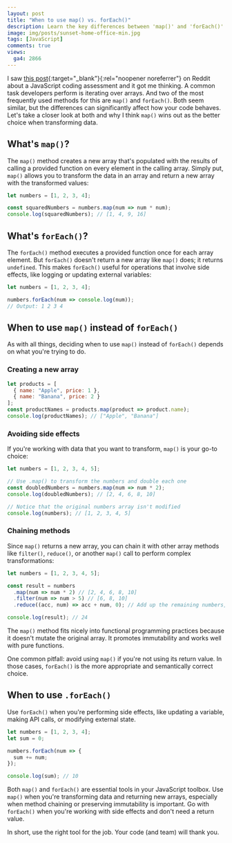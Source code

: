 ```yaml
---
layout: post
title: "When to use map() vs. forEach()"
description: Learn the key differences between 'map()' and 'forEach()' methods in JavaScript, when to use each, and why map() is often the better choice for transforming data and writing cleaner, more functional code. 
image: img/posts/sunset-home-office-min.jpg
tags: [JavaScript]
comments: true
views:
  ga4: 2866
---
```


I saw [this post](https://www.reddit.com/r/Frontend/comments/1jt2nmh/just_failed_an_interview_because_i_could_not/){:target="_blank"}{:rel="noopener noreferrer"} on Reddit about a JavaScript coding assessment and it got me thinking. A common task developers perform is iterating over arrays. And two of the most frequently used methods for this are `map()` and `forEach()`. Both seem similar, but the differences can significantly affect how your code behaves. Let's take a closer look at both and why I think `map()` wins out as the better choice when transforming data.

## What's `map()`?

The `map()` method creates a new array that's populated with the results of calling a provided function on every element in the calling array. Simply put, `map()` allows you to transform the data in an array and return a new array with the transformed values:

```js
let numbers = [1, 2, 3, 4];

const squaredNumbers = numbers.map(num => num * num);
console.log(squaredNumbers); // [1, 4, 9, 16]
```

## What's `forEach()`?

The `forEach()` method executes a provided function once for each array element. But `forEach()` doesn't return a new array like `map()` does; it returns `undefined`. This makes `forEach()` useful for operations that involve side effects, like logging or updating external variables:

```js
let numbers = [1, 2, 3, 4];

numbers.forEach(num => console.log(num)); 
// Output: 1 2 3 4
```

## When to use `map()` instead of `forEach()`

As with all things, deciding when to use `map()` instead of `forEach()` depends on what you're trying to do.

### Creating a new array

```js
let products = [
  { name: "Apple", price: 1 },
  { name: "Banana", price: 2 }
];
const productNames = products.map(product => product.name);
console.log(productNames); // ["Apple", "Banana"]
```

### Avoiding side effects

If you're working with data that you want to transform, `map()` is your go-to choice:

```js
let numbers = [1, 2, 3, 4, 5];

// Use .map() to transform the numbers and double each one
const doubledNumbers = numbers.map(num => num * 2);
console.log(doubledNumbers); // [2, 4, 6, 8, 10]

// Notice that the original numbers array isn't modified
console.log(numbers); // [1, 2, 3, 4, 5]
```

### Chaining methods

Since `map()` returns a new array, you can chain it with other array methods like `filter()`, `reduce()`, or another `map()` call to perform complex transformations:

```js
let numbers = [1, 2, 3, 4, 5];

const result = numbers
  .map(num => num * 2) // [2, 4, 6, 8, 10]
  .filter(num => num > 5) // [6, 8, 10]
  .reduce((acc, num) => acc + num, 0); // Add up the remaining numbers, starting from 0

console.log(result); // 24
```

The `map()` method fits nicely into functional programming practices because it doesn't mutate the original array. It promotes immutability and works well with pure functions.

One common pitfall: avoid using `map()` if you're not using its return value. In those cases, `forEach()` is the more appropriate and semantically correct choice.

## When to use `.forEach()`

Use `forEach()` when you're performing side effects, like updating a variable, making API calls, or modifying external state.

```js
let numbers = [1, 2, 3, 4];
let sum = 0;

numbers.forEach(num => {
  sum += num;
});

console.log(sum); // 10
```

Both `map()` and `forEach()` are essential tools in your JavaScript toolbox. Use `map()` when you're transforming data and returning new arrays, especially when method chaining or preserving immutability is important. Go with `forEach()` when you're working with side effects and don't need a return value.

In short, use the right tool for the job. Your code (and team) will thank you.
